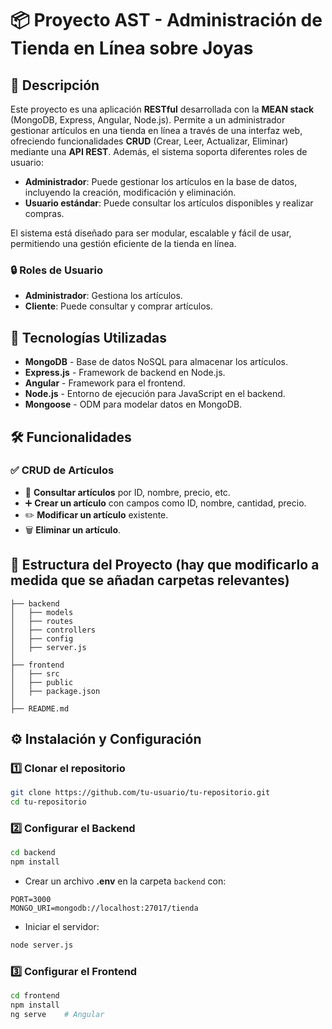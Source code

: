 # 📦 Proyecto AST - Administración de Tienda en Línea sobre Joyas

## 📌 Descripción
Este proyecto es una aplicación **RESTful** desarrollada con la **MEAN stack** (MongoDB, Express, Angular, Node.js). Permite a un administrador gestionar artículos en una tienda en línea a través de una interfaz web, ofreciendo funcionalidades **CRUD** (Crear, Leer, Actualizar, Eliminar) mediante una **API REST**. Además, el sistema soporta diferentes roles de usuario:

- **Administrador**: Puede gestionar los artículos en la base de datos, incluyendo la creación, modificación y eliminación.
- **Usuario estándar**: Puede consultar los artículos disponibles y realizar compras.

El sistema está diseñado para ser modular, escalable y fácil de usar, permitiendo una gestión eficiente de la tienda en línea.

### 🔒 Roles de Usuario
- **Administrador**: Gestiona los artículos.
- **Cliente**: Puede consultar y comprar artículos.

## 🚀 Tecnologías Utilizadas
- **MongoDB** - Base de datos NoSQL para almacenar los artículos.
- **Express.js** - Framework de backend en Node.js.
- **Angular** - Framework para el frontend.
- **Node.js** - Entorno de ejecución para JavaScript en el backend.
- **Mongoose** - ODM para modelar datos en MongoDB.

## 🛠️ Funcionalidades
### ✅ CRUD de Artículos
- 📌 **Consultar artículos** por ID, nombre, precio, etc.
- ➕ **Crear un artículo** con campos como ID, nombre, cantidad, precio.
- ✏️ **Modificar un artículo** existente.
- 🗑️ **Eliminar un artículo**.

## 📂 Estructura del Proyecto (hay que modificarlo a medida que se añadan carpetas relevantes)
```
├── backend
│   ├── models
│   ├── routes
│   ├── controllers
│   ├── config
│   ├── server.js
│
├── frontend
│   ├── src
│   ├── public
│   ├── package.json
│
├── README.md
```

## ⚙️ Instalación y Configuración
### 1️⃣ Clonar el repositorio
```sh
git clone https://github.com/tu-usuario/tu-repositorio.git
cd tu-repositorio
```

### 2️⃣ Configurar el Backend
```sh
cd backend
npm install
```
- Crear un archivo **.env** en la carpeta `backend` con:
```env
PORT=3000
MONGO_URI=mongodb://localhost:27017/tienda
```
- Iniciar el servidor:
```sh
node server.js
```

### 3️⃣ Configurar el Frontend
```sh
cd frontend
npm install
ng serve    # Angular
```
